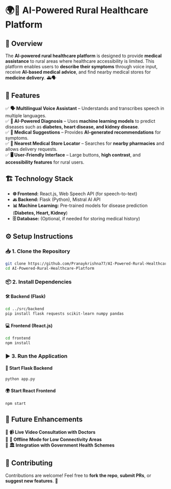 # 🌍💊 AI-Powered Rural Healthcare Platform

## 🏥 Overview
The **AI-powered rural healthcare platform** is designed to provide **medical assistance** to rural areas where healthcare accessibility is limited. This platform enables users to **describe their symptoms** through voice input, receive **AI-based medical advice**, and find nearby medical stores for **medicine delivery**. 🚑🗣️

## 🚀 Features
✅ **🗣️ Multilingual Voice Assistant** – Understands and transcribes speech in multiple languages.  
✅ **🧠 AI-Powered Diagnosis** – Uses **machine learning models** to predict diseases such as **diabetes, heart disease, and kidney disease**.  
✅ **💊 Medical Suggestions** – Provides **AI-generated recommendations** for symptoms.  
✅ **📍 Nearest Medical Store Locator** – Searches for **nearby pharmacies** and allows delivery requests.  
✅ **🖥️ User-Friendly Interface** – Large buttons, **high contrast**, and **accessibility features** for rural users.  

## 🏗️ Technology Stack
- **🌐 Frontend:** React.js, Web Speech API (for speech-to-text)  
- **🔙 Backend:** Flask (Python), Mistral AI API  
- **📊 Machine Learning:** Pre-trained models for disease prediction (**Diabetes, Heart, Kidney**)  
- **🗄️ Database:** (Optional, if needed for storing medical history)  

## ⚙️ Setup Instructions
### **📥 1. Clone the Repository**
```sh
git clone https://github.com/Pranaykrishna77/AI-Powered-Rural-Healthcare-Platform
cd AI-Powered-Rural-Healthcare-Platform

```

### **📦 2. Install Dependencies**
#### 🛠️ Backend (Flask)
```sh
cd ../src/backend
pip install flask requests scikit-learn numpy pandas
```
#### 💻 Frontend (React.js)
```sh
cd frontend
npm install
```

### **▶️ 3. Run the Application**
#### 🔧 Start Flask Backend
```sh
python app.py
```
#### 🌍 Start React Frontend
```sh
npm start
```

## 🔮 Future Enhancements
🔹 **📹 Live Video Consultation with Doctors**  
🔹 **📡 Offline Mode for Low Connectivity Areas**  
🔹 **🏛️ Integration with Government Health Schemes**  

## 🤝 Contributing
Contributions are welcome! Feel free to **fork the repo**, **submit PRs**, or **suggest new features**. 🚀


